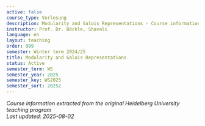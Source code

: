 ```yaml
---
active: false
course_type: Vorlesung
description: Modularity and Galois Representations - Course information and materials.
instructor: Prof. Dr. Böckle, Shavali
language: en
layout: teaching
order: 999
semester: Winter term 2024/25
title: Modularity and Galois Representations
status: Active
semester_term: WS
semester_year: 2025
semester_key: WS2025
semester_sort: 20252
---
```

*Course information extracted from the original Heidelberg University teaching program*  
*Last updated: 2025-08-02*